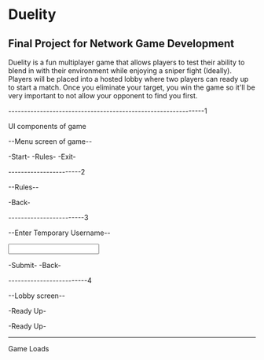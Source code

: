 # Duelity
Final Project for Network Game Development
--------------------------------------------------------------

Duelity is a fun multiplayer game that allows players to test their ability to blend in with their 
environment while enjoying a sniper fight (Ideally). Players will be placed into a hosted lobby where two players
can ready up to start a match. Once you eliminate your target, you win the game so it'll be very important to not 
allow your opponent to find you first.

--------------------------------------------------------------1

UI components of game

--Menu screen of game--

-Start-
-Rules-
-Exit-

-----------------------2

<Rules button clicked>

--Rules--

<Shows simple description of rules>

-Back-

------------------------3

<Start button clicked>

--Enter Temporary Username--

<Input box for username>

-Submit- 
-Back-

-------------------------4

<Submit button clicked>

--Lobby screen--

<Player one display username><Status of player one>
-Ready Up-

<Player two display username><Status of player two>
-Ready Up-

--------------------------

Game Loads
